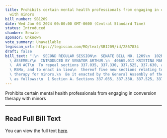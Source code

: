 ```yaml
---
title: Prohibits certain mental health professionals from engaging in conversion therapy
  with minors
bill_number: SB1209
date: Wed Jan 03 2024 00:00:00 GMT-0600 (Central Standard Time)
status: Introduced
chamber: Senate
sponsor: Unknown
vote_summary: Unavailable
legiscan_url: https://legiscan.com/MO/text/SB1209/id/2867834
draft: false
bill_text: "|\n  SECOND REGULAR SESSION\n  SENATE BILL NO. 1209\n  102ND GENERA L\
  \ ASSEMBLY\n  INTRODUCED BY SENATOR ARTHUR.\n  4066S.01I KRISTINA MARTIN, Secretary\n\
  \  AN ACT\n  To repeal sections 337.035, 337.330, 337.525, 337.630, and 337.730,\
  \ RSMo, and to enact in lieu\n  thereof five new sections relating to conversion\
  \ therapy for minors.\n  Be it enacted by the General Assembly of the State of Missouri,\
  \ as follows:\n  1 Section A. Sections 337.035, 337.330, 337.525, 337.630,"
---
```

Prohibits certain mental health professionals from engaging in conversion therapy with minors

---

## Read Full Bill Text

You can view the full text [here](https://legiscan.com/MO/text/SB1209/id/2867834).
